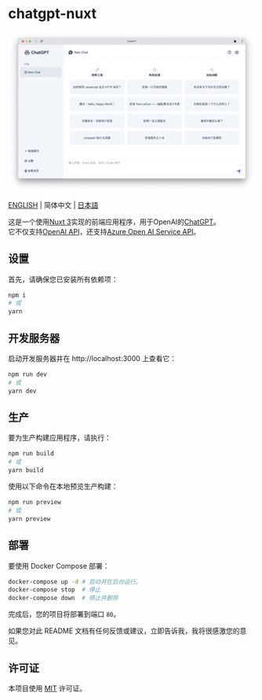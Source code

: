 # chatgpt-nuxt

![preview](/assets/preview-zh.png)

[ENGLISH](/README.md) | 简体中文 | [日本語](/docs/README-JA.md)

这是一个使用[Nuxt 3](https://nuxt.com/)实现的前端应用程序，用于OpenAI的[ChatGPT](https://openai.com/blog/chatgpt)。  
它不仅支持[OpenAI API](https://openai.com/blog/openai-api)，还支持[Azure Open AI Service API](https://learn.microsoft.com/zh-cn/azure/cognitive-services/openai/reference)。

## 设置

首先，请确保您已安装所有依赖项：

```bash
npm i
# 或
yarn
```

## 开发服务器

启动开发服务器并在 http://localhost:3000 上查看它：

```bash
npm run dev
# 或
yarn dev
```

## 生产

要为生产构建应用程序，请执行：

```bash
npm run build
# 或
yarn build
```

使用以下命令在本地预览生产构建：

```bash
npm run preview
# 或
yarn preview
```

## 部署

要使用 Docker Compose 部署：

```bash
docker-compose up -d # 启动并在后台运行。
docker-compose stop  # 停止
docker-compose down  # 停止并删除
```

完成后，您的项目将部署到端口 `80`。

如果您对此 README 文档有任何反馈或建议，立即告诉我，我将很感激您的意见。

## 许可证

本项目使用 [MIT](/license) 许可证。
